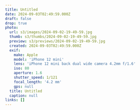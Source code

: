 ```yaml
---
title: Untitled
date: 2024-09-03T02:49:59.000Z
draft: false
drop: true
photo:
  url: s3/images/2024-09-02-19-49-59.jpg
  thumb: s3/thumbs/2024-09-02-19-49-59.jpg
  preview: s3/previews/2024-09-02-19-49-59.jpg
  created: 2024-09-03T02:49:59.000Z
  exif:
    make: Apple
    model: 'iPhone 12 mini'
    lens: 'iPhone 12 mini back dual wide camera 4.2mm f/1.6'
    iso: 80
    aperture: 1.6
    shutter_speed: 1/121
    focal_length: '4.2 mm'
    gps: null
  title: Untitled
  caption: null
links: []
---
```


